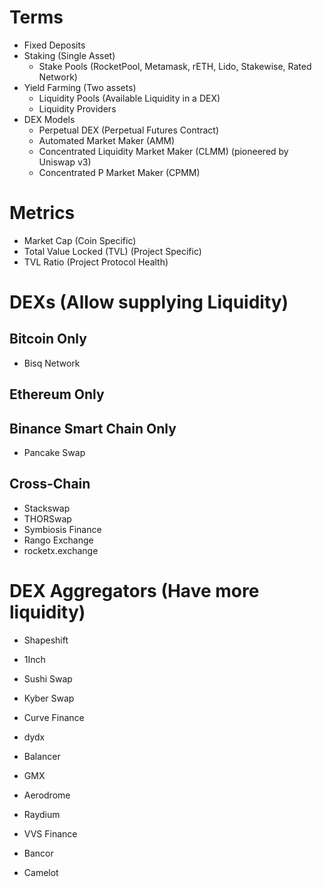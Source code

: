 # Terms
- Fixed Deposits
- Staking (Single Asset)
	- Stake Pools (RocketPool, Metamask, rETH, Lido, Stakewise, Rated Network)
- Yield Farming (Two assets)
	- Liquidity Pools (Available Liquidity in a DEX)
	- Liquidity Providers
- DEX Models
	- Perpetual DEX (Perpetual Futures Contract)
	- Automated Market Maker (AMM)
	- Concentrated Liquidity Market Maker (CLMM) (pioneered by Uniswap v3)
	- Concentrated P Market Maker (CPMM)
# Metrics
- Market Cap (Coin Specific)
- Total Value Locked (TVL) (Project Specific)
- TVL Ratio (Project Protocol Health)

# DEXs (Allow supplying Liquidity)
## Bitcoin Only
- Bisq Network
## Ethereum Only

## Binance Smart Chain Only
- Pancake Swap
## Cross-Chain
- Stackswap
- THORSwap
- Symbiosis Finance
- Rango Exchange
- rocketx.exchange
# DEX Aggregators (Have more liquidity)
- Shapeshift
- 1Inch

- Sushi Swap
- Kyber Swap
- Curve Finance
- dydx
- Balancer
- GMX
- Aerodrome
- Raydium
- VVS Finance
- Bancor
- Camelot